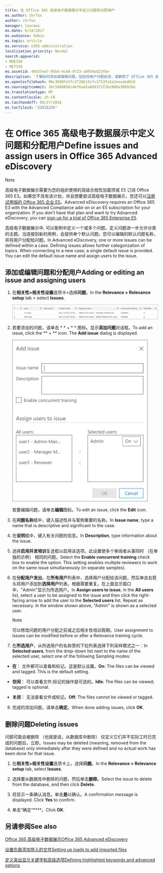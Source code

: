 ```yaml
---
title: 在 Office 365 高级电子数据展示中定义问题和分配用户
ms.author: chrfox
author: chrfox
manager: laurawi
ms.date: 9/14/2017
ms.audience: Admin
ms.topic: article
ms.service: o365-administration
localization_priority: Normal
search.appverid:
- MOE150
- MET150
ms.assetid: 48d37ee7-05bd-4cb8-9723-a8959ad23fbe
description: '了解如何添加或编辑问题，包括将用户分配给该，或删除了 Office 365 高级电子数据展示中电子数据展示事例的问题。  '
ms.openlocfilehash: 90c3b90fe1fc3728613cfc1713fa1a2eeaabd016
ms.sourcegitcommit: 36c5466056cdef6ad2a8d9372f2bc009a30892bb
ms.translationtype: MT
ms.contentlocale: zh-CN
ms.lasthandoff: 08/27/2018
ms.locfileid: "22525235"
---
```

# <a name="define-issues-and-assign-users-in-office-365-advanced-ediscovery"></a><span data-ttu-id="7d58a-103">在 Office 365 高级电子数据展示中定义问题和分配用户</span><span class="sxs-lookup"><span data-stu-id="7d58a-103">Define issues and assign users in Office 365 Advanced eDiscovery</span></span>

> [!NOTE]
> <span data-ttu-id="7d58a-p101">高级电子数据展示需要为您的组织使用的高级合规性加载项或 E5 订阅 Office 365 E3。如果您不具有该计划，并且想要尝试高级电子数据展示，您还可以[注册试用版的 Office 365 企业 E5](https://go.microsoft.com/fwlink/p/?LinkID=698279)。</span><span class="sxs-lookup"><span data-stu-id="7d58a-p101">Advanced eDiscovery requires an Office 365 E3 with the Advanced Compliance add-on or an E5 subscription for your organization. If you don't have that plan and want to try Advanced eDiscovery, you can [sign up for a trial of Office 365 Enterprise E5](https://go.microsoft.com/fwlink/p/?LinkID=698279).</span></span> 
  
<span data-ttu-id="7d58a-p102">高级电子数据展示中, 可以案例中定义一个或多个问题。定义问题进一步允许分类的主题。当连接到新的用例，会提供单个默认问题。您可以编辑的默认问题名称，并将用户分配给问题。</span><span class="sxs-lookup"><span data-stu-id="7d58a-p102">In Advanced eDiscovery, one or more issues can be defined within a case. Defining issues allows further categorization of topics. When connecting to a new case, a single default issue is provided. You can edit the default issue name and assign users to the issue.</span></span> 
  
## <a name="adding-or-editing-an-issue-and-assigning-users"></a><span data-ttu-id="7d58a-110">添加或编辑问题和分配用户</span><span class="sxs-lookup"><span data-stu-id="7d58a-110">Adding or editing an issue and assigning users</span></span>

1. <span data-ttu-id="7d58a-111">在**相关性\>相关性设置**选项卡\>选择**问题**。</span><span class="sxs-lookup"><span data-stu-id="7d58a-111">In the **Relevance \> Relevance setup** tab \> select **Issues**.</span></span>
    
    ![相关性设置问题](media/dfd8f9ef-b167-4ed9-980e-00ae98a97169.png)
  
2. <span data-ttu-id="7d58a-p103">若要添加的问题，请单击 * * + * * 图标。显示**添加问题**对话框。</span><span class="sxs-lookup"><span data-stu-id="7d58a-p103">To add an issue, click the ** + ** icon. The **Add issue** dialog is displayed.</span></span> 
    
    ![相关性设置添加问题](media/c8e94982-139a-472a-b85d-282f2d742046.png)
  
    <span data-ttu-id="7d58a-116">若要编辑问题，请单击**编辑**图标。</span><span class="sxs-lookup"><span data-stu-id="7d58a-116">To edit an issue, click the **Edit** icon.</span></span> 
    
3. <span data-ttu-id="7d58a-117">在**问题名称**框中，键入描述性并与案例重要的名称。</span><span class="sxs-lookup"><span data-stu-id="7d58a-117">In **Issue name**, type a name that is descriptive and significant to the case.</span></span> 
    
4. <span data-ttu-id="7d58a-118">在**说明**框中，键入有关问题的信息。</span><span class="sxs-lookup"><span data-stu-id="7d58a-118">In **Description**, type information about the issue.</span></span>
    
5. <span data-ttu-id="7d58a-p104">选择**启用并发培训**复选框以启用该选项。此设置使多个审阅者从事同时 （在单独的示例） 相同的问题。</span><span class="sxs-lookup"><span data-stu-id="7d58a-p104">Select the **Enable concurrent training** check box to enable the option. This setting enables multiple reviewers to work on the same issue simultaneously (in separate samples).</span></span> 
    
6. <span data-ttu-id="7d58a-p105">在**分配用户发出**，在**所有用户**列表中，选择用户分配给该问题，然后单击右箭头将用户添加到**选择用户**列表。根据需要重复。在上面显示窗口中，"Admin"显示为所选用户。</span><span class="sxs-lookup"><span data-stu-id="7d58a-p105">In **Assign users to issue**, in the **All users** list, select a user to be assigned to the issue and then click the right-facing arrow to add the user to the **Selected users** list. Repeat as necessary. In the window shown above, "Admin" is shown as a selected user.</span></span> 
    
    > [!NOTE]
    > <span data-ttu-id="7d58a-124">可以修改问题的用户分配之前或之后相关性培训周期。</span><span class="sxs-lookup"><span data-stu-id="7d58a-124">User assignment to issues can be modified before or after a Relevance training cycle.</span></span> 
  
7. <span data-ttu-id="7d58a-125">在**所选用户**，从所选用户的名称旁的下拉列表选择下列采样模式之一：</span><span class="sxs-lookup"><span data-stu-id="7d58a-125">In **Selected users**, from the drop-down list next to the name of the selected user, select one of the following Sampling modes:</span></span> 
    
  - <span data-ttu-id="7d58a-p106">**在**： 文件都可以查看和标记。这是默认设置。</span><span class="sxs-lookup"><span data-stu-id="7d58a-p106">**On**: The files can be viewed and tagged. This is the default setting.</span></span>
    
  - <span data-ttu-id="7d58a-128">**空闲**： 可以查看文件;标记的操作是可选的。</span><span class="sxs-lookup"><span data-stu-id="7d58a-128">**Idle**: The files can be viewed; tagged is optional.</span></span>
    
  - <span data-ttu-id="7d58a-129">**关闭**： 无法查看文件或标记。</span><span class="sxs-lookup"><span data-stu-id="7d58a-129">**Off**: The files cannot be viewed or tagged.</span></span>
    
8. <span data-ttu-id="7d58a-130">完成的添加问题，请单击**确定**。</span><span class="sxs-lookup"><span data-stu-id="7d58a-130">When done adding issues, click **OK**.</span></span>
    
## <a name="deleting-issues"></a><span data-ttu-id="7d58a-131">删除问题</span><span class="sxs-lookup"><span data-stu-id="7d58a-131">Deleting issues</span></span>

<span data-ttu-id="7d58a-132">问题可能会被删除 （也就是说，从数据库中删除） 仅定义它们并不实际工时已完成的问题后，立即。</span><span class="sxs-lookup"><span data-stu-id="7d58a-132">Issues may be deleted (meaning, removed from the database) only immediately after they were defined and no actual work has been done for that issue.</span></span> 
  
1. <span data-ttu-id="7d58a-133">在**相关性\>相关性设置**选项卡上，选择**问题**。</span><span class="sxs-lookup"><span data-stu-id="7d58a-133">In the **Relevance \> Relevance setup** tab, select **Issues**.</span></span>
    
2. <span data-ttu-id="7d58a-134">选择要从数据库中删除的问题，然后单击**删除**。</span><span class="sxs-lookup"><span data-stu-id="7d58a-134">Select the issue to delete from the database, and then click **Delete**.</span></span>
    
3. <span data-ttu-id="7d58a-p107">将显示一条确认消息。单击**是**以确认。</span><span class="sxs-lookup"><span data-stu-id="7d58a-p107">A confirmation message is displayed. Click **Yes** to confirm.</span></span> 
    
4. <span data-ttu-id="7d58a-137">单击“确定”****。</span><span class="sxs-lookup"><span data-stu-id="7d58a-137">Click **OK**.</span></span>
    
## <a name="see-also"></a><span data-ttu-id="7d58a-138">另请参阅</span><span class="sxs-lookup"><span data-stu-id="7d58a-138">See also</span></span>

[<span data-ttu-id="7d58a-139">Office 365 高级电子数据展示</span><span class="sxs-lookup"><span data-stu-id="7d58a-139">Office 365 Advanced eDiscovery</span></span>](office-365-advanced-ediscovery.md)
  
[<span data-ttu-id="7d58a-140">设置负载添加导入的文件</span><span class="sxs-lookup"><span data-stu-id="7d58a-140">Setting up loads to add imported files</span></span>](set-up-loads-to-add-imported-files.md)
  
[<span data-ttu-id="7d58a-141">定义突出显示关键字和高级选项</span><span class="sxs-lookup"><span data-stu-id="7d58a-141">Defining highlighted keywords and advanced options</span></span>](define-highlighted-keywords-and-advanced-options.md)

